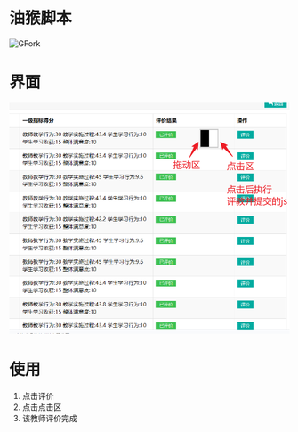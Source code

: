 # 油猴脚本

![GFork](https://greasyfork.org/zh-CN/scripts/468303-%E6%AD%A6%E6%B1%89%E5%A4%A7%E5%AD%A6%E5%AD%A6%E7%94%9F%E8%87%AA%E5%8A%A8%E8%AF%84%E6%95%99)

# 界面

![image](image.png)

# 使用

1. 点击评价
2. 点击点击区
3. 该教师评价完成